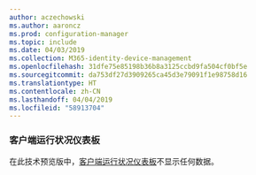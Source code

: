 ```yaml
---
author: aczechowski
ms.author: aaroncz
ms.prod: configuration-manager
ms.topic: include
ms.date: 04/03/2019
ms.collection: M365-identity-device-management
ms.openlocfilehash: 31dfe75e85198b36b8a3125ccbd9fa504cf0bf5e
ms.sourcegitcommit: da753df27d3909265ca45d3e79091f1e98758d16
ms.translationtype: HT
ms.contentlocale: zh-CN
ms.lasthandoff: 04/04/2019
ms.locfileid: "58913704"
---
```

### <a name="ki_health"></a>客户端运行状况仪表板

在此技术预览版中，[客户端运行状况仪表板](/sccm/core/get-started/2019/technical-preview-1901#bkmk_health)不显示任何数据。